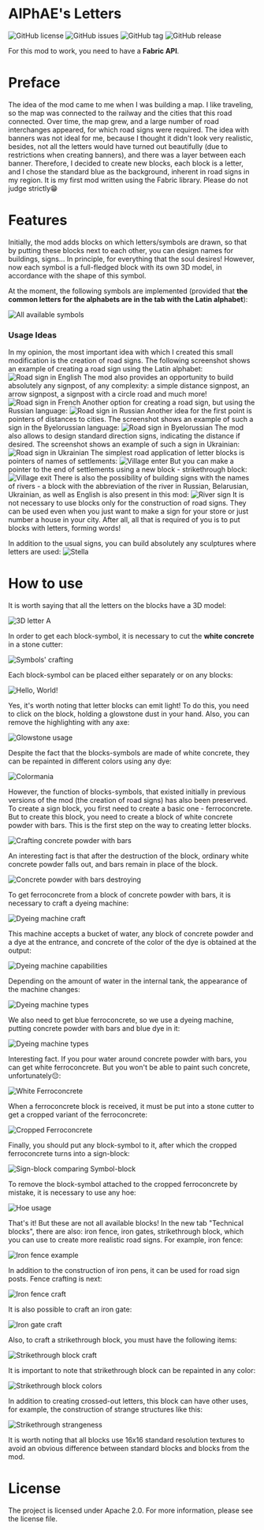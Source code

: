 # AlPhAE's Letters
![GitHub license](https://img.shields.io/github/license/Ortodontalio/alphaes-letters.svg)
![GitHub issues](https://img.shields.io/github/issues/Ortodontalio/alphaes-letters.svg)
![GitHub tag](https://img.shields.io/github/v/tag/Ortodontalio/alphaes-letters.svg)
![GitHub release](https://img.shields.io/github/release/Ortodontalio/alphaes-letters.svg)

For this mod to work, you need to have a **Fabric API**.

# Preface
The idea of the mod came to me when I was building a map. I like traveling, so the map was connected to the railway and the cities that this road connected. Over time, the map grew, and a large number of road interchanges appeared, for which road signs were required. The idea with banners was not ideal for me, because I thought it didn't look very realistic, besides, not all the letters would have turned out beautifully (due to restrictions when creating banners), and there was a layer between each banner. Therefore, I decided to create new blocks, each block is a letter, and I chose the standard blue as the background, inherent in road signs in my region. It is my first mod written using the Fabric library. Please do not judge strictly😁

# Features
Initially, the mod adds blocks on which letters/symbols are drawn, so that by putting these blocks next to each other, you can design names for buildings, signs... In principle, for everything that the soul desires! However, now each symbol is a full-fledged block with its own 3D model, in accordance with the shape of this symbol. 

At the moment, the following symbols are implemented (provided that **the common letters for the alphabets are in the tab with the Latin alphabet**):

![All available symbols](src/main/resources/readme/letters_alphaes.png)
### Usage Ideas
In my opinion, the most important idea with which I created this small modification is the creation of road signs. 
The following screenshot shows an example of creating a road sign using the Latin alphabet:
![Road sign in English](src/main/resources/readme/english_sign.png)
The mod also provides an opportunity to build absolutely any signpost, of any complexity: 
a simple distance signpost, an arrow signpost, a signpost with a circle road and much more!
![Road sign in French](src/main/resources/readme/french_sign.png)
Another option for creating a road sign, but using the Russian language:
![Road sign in Russian](src/main/resources/readme/russian_sign.png)
Another idea for the first point is pointers of distances to cities. The screenshot shows an example of such a sign in 
the Byelorussian language:
![Road sign in Byelorussian](src/main/resources/readme/byelorussian_sign.png)
The mod also allows to design standard direction signs, indicating the distance if desired. The screenshot shows an 
example of such a sign in Ukrainian:
![Road sign in Ukrainian](src/main/resources/readme/ukrainian_sign.png)
The simplest road application of letter blocks is pointers of names of settlements:
![Village enter](src/main/resources/readme/city_enter.png)
But you can make a pointer to the end of settlements using a new block - strikethrough block:
![Village exit](src/main/resources/readme/city_exit.png)
There is also the possibility of building signs with the names of rivers - a block with the abbreviation of the river 
in Russian, Belarusian, Ukrainian, as well as English is also present in this mod:
![River sign](src/main/resources/readme/river.png)
It is not necessary to use blocks only for the construction of road signs. They can be used even when you just want to 
make a sign for your store or just number a house in your city. After all, all that is required of you is to put blocks 
with letters, forming words!

In addition to the usual signs, you can build absolutely any sculptures where letters are used:
![Stella](src/main/resources/readme/stella.png)

# How to use
It is worth saying that all the letters on the blocks have a 3D model:

![3D letter A](src/main/resources/readme/letter_3d.png)

In order to get each block-symbol, it is necessary to cut the **white concrete** in a stone cutter:

![Symbols' crafting](src/main/resources/readme/letter_craft.png)

Each block-symbol can be placed either separately or on any blocks:

![Hello, World!](src/main/resources/readme/hello_world.png)

Yes, it's worth noting that letter blocks can emit light! To do this, you need to click on the block, holding a
glowstone dust in your hand. Also, you can remove the highlighting with any axe:

![Glowstone usage](src/main/resources/readme/bySwetokamen.png)

Despite the fact that the blocks-symbols are made of white concrete, they can be repainted in different colors using any dye:

![Colormania](src/main/resources/readme/colorful.png)

However, the function of blocks-symbols, that existed initially in previous versions of the mod (the creation of road signs) has also been preserved.
To create a sign block, you first need to create a basic one - ferroconcrete. But to create this block, you need
to create a block of white concrete powder with bars. This is the first step on the way to creating letter blocks.

![Crafting concrete powder with bars](src/main/resources/readme/powder_craft.png)

An interesting fact is that after the destruction of the block, ordinary white concrete powder falls out, and bars remain 
in place of the block.

![Concrete powder with bars destroying](src/main/resources/readme/powder_destroying.png)

To get ferroconcrete from a block of concrete powder with bars, it is necessary to craft a dyeing machine:

![Dyeing machine craft](src/main/resources/readme/dyeing_machine_craft.png)

This machine accepts a bucket of water, any block of concrete powder and a dye at the entrance, and concrete of the 
color of the dye is obtained at the output:

![Dyeing machine capabilities](src/main/resources/readme/concrete_craft.png)

Depending on the amount of water in the internal tank, the appearance of the machine changes:

![Dyeing machine types](src/main/resources/readme/dyeing_machine_types.png)

We also need to get blue ferroconcrete, so we use a dyeing machine, putting concrete powder with bars and
blue dye in it:

![Dyeing machine types](src/main/resources/readme/letter_powder_craft.png)

Interesting fact. If you pour water around concrete powder with bars, you can get white ferroconcrete.
But you won't be able to paint such concrete, unfortunately😔:

![White Ferroconcrete](src/main/resources/readme/byWater.png)

When a ferroconcrete block is received, it must be put into a stone cutter to get a cropped variant of the ferroconcrete:

![Cropped Ferroconcrete](src/main/resources/readme/crop_ferroconcrete.png)

Finally, you should put any block-symbol to it, after which the cropped ferroconcrete turns into a sign-block:

![Sign-block comparing Symbol-block](src/main/resources/readme/sign_block_complete.png)

To remove the block-symbol attached to the cropped ferroconcrete by mistake, it is necessary to use any hoe:

![Hoe usage](src/main/resources/readme/byHoe.png)

That's it! But these are not all available blocks! In the new tab "Technical blocks", there are also: iron fence,
iron gates, strikethrough block, which you can use to create more realistic road signs. For example, iron fence:

![Iron fence example](src/main/resources/readme/fence_example.png)

In addition to the construction of iron pens, it can be used for road sign posts. Fence crafting is next:

![Iron fence craft](src/main/resources/readme/fence_craft_new.png)

It is also possible to craft an iron gate:

![Iron gate craft](src/main/resources/readme/gate_craft_new.png)

Also, to craft a strikethrough block, you must have the following items:

![Strikethrough block craft](src/main/resources/readme/strike_craft.png)

It is important to note that strikethrough block can be repainted in any color:

![Strikethrough block colors](src/main/resources/readme/strike_color_block.png)

In addition to creating crossed-out letters, this block can have other uses, for example, the construction of strange
structures like this:

![Strikethrough strangeness](src/main/resources/readme/strange.png)

It is worth noting that all blocks use 16x16 standard resolution textures to avoid an obvious difference between standard blocks and blocks from the mod.
# License
The project is licensed under Apache 2.0. For more information, please see the license file.
